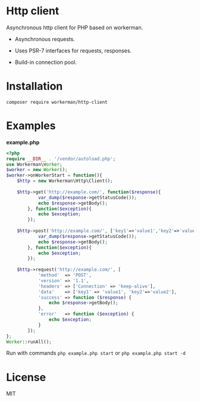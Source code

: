# Http client
Asynchronous http client for PHP based on workerman.

-  Asynchronous requests.

-  Uses PSR-7 interfaces for requests, responses.
   
-  Build-in connection pool.

# Installation
`composer require workerman/http-client`

# Examples
**example.php**
```php
<?php
require __DIR__ . '/vendor/autoload.php';
use Workerman\Worker;
$worker = new Worker();
$worker->onWorkerStart = function(){
    $http = new Workerman\Http\Client();
    
    $http->get('http://example.com/', function($response){
            var_dump($response->getStatusCode());
            echo $response->getBody();
        }, function($exception){
            echo $exception;
        });
    
    $http->post('http://example.com/', ['key1'=>'value1','key2'=>'value2'], function($response){
            var_dump($response->getStatusCode());
            echo $response->getBody();
        }, function($exception){
            echo $exception;
        });
    
    $http->request('http://example.com/', [
            'method'  => 'POST',
            'version' => '1.1',
            'headers' => ['Connection' => 'keep-alive'],
            'data'    => ['key1' => 'value1', 'key2'=>'value2'],
            'success' => function ($response) {
                echo $response->getBody();
            },
            'error'   => function ($exception) {
                echo $exception;
            }
        ]);
};
Worker::runAll();
```

Run with commands `php example.php start` or `php example.php start -d`

# License

MIT







